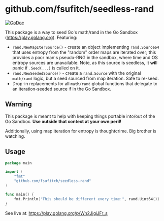 # github.com/fsufitch/seedless-rand

[![GoDoc](https://godoc.org/github.com/fsufitch/sandbox-rand?status.svg)](https://godoc.org/github.com/fsufitch/sandbox-rand)

This package is a way to seed Go's math/rand in the Go Sandbox (https://play.golang.org). Featuring:

- `rand.NewMapIterSource()` - create an object implementing `rand.Source64` that uses entropy from the "random" order maps are iterated over; this provides a poor man's pseudo-RNG in the sandbox, where time and OS entropy sources are unavailable. Note, as this source is seedless, it **will** panic if `.Seed(...)` is called on it.
- `rand.NewSeededSource()` - create a `rand.Source` with the original `math/rand` logic, but a seed sourced from map iteration. Safe to re-seed.
- Drop-in replacements for all `math/rand` global functions that delegate to an iteration-seeded source if in the Go Sandbox.

## Warning

This package is meant to help with keeping things portable into/out of the Go Sandbox. **Use outside that context at your own peril!**

Additionally, using map iteration for entropy is thoughtcrime. Big brother is watching.

## Usage

```go
package main

import (
	"fmt"
	"github.com/fsufitch/seedless-rand"
)

func main() {
	fmt.Println("This should be different every time:", rand.Uint64())
}

```

See live at: https://play.golang.org/p/Wn2JigjJFr_s
